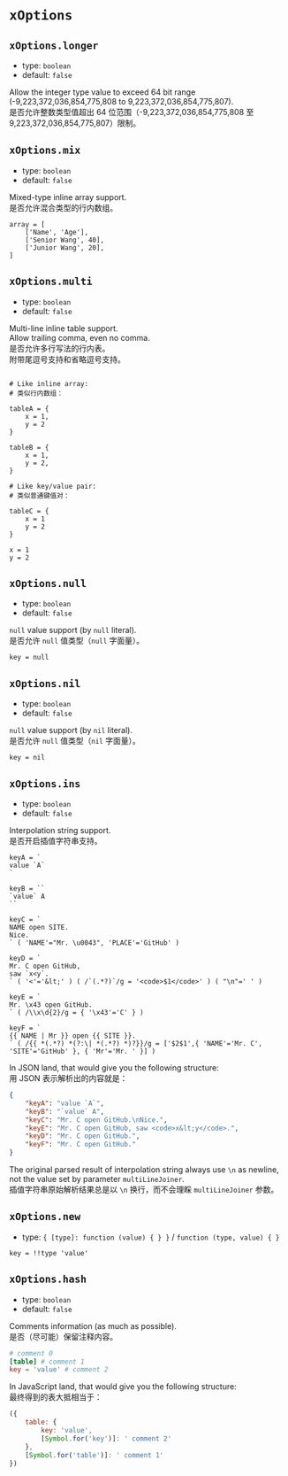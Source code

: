 
`xOptions`
==========

`xOptions.longer`
-----------------

*   type: `boolean`
*   default: `false`

Allow the integer type value to exceed 64 bit range (-9,223,372,036,854,775,808 to 9,223,372,036,854,775,807).  
是否允许整数类型值超出 64 位范围（-9,223,372,036,854,775,808 至 9,223,372,036,854,775,807）限制。

`xOptions.mix`
--------------

*   type: `boolean`
*   default: `false`

Mixed-type inline array support.  
是否允许混合类型的行内数组。

```
array = [
    ['Name', 'Age'],
    ['Senior Wang', 40],
    ['Junior Wang', 20],
]
```

`xOptions.multi`
----------------

*   type: `boolean`
*   default: `false`

Multi-line inline table support.  
Allow trailing comma, even no comma.  
是否允许多行写法的行内表。  
附带尾逗号支持和省略逗号支持。

```

# Like inline array:
# 类似行内数组：

tableA = {
    x = 1,
    y = 2
}

tableB = {
    x = 1,
    y = 2,
}

# Like key/value pair:
# 类似普通键值对：

tableC = {
    x = 1
    y = 2
}

x = 1
y = 2

```

`xOptions.null`
---------------

*   type: `boolean`
*   default: `false`

`null` value support (by `null` literal).  
是否允许 `null` 值类型（`null` 字面量）。

```
key = null
```

`xOptions.nil`
--------------

*   type: `boolean`
*   default: `false`

`null` value support (by `nil` literal).  
是否允许 `null` 值类型（`nil` 字面量）。

```
key = nil
```

`xOptions.ins`
--------------

*   type: `boolean`
*   default: `false`

Interpolation string support.  
是否开启插值字符串支持。

```
keyA = `
value `A`
`

keyB = ``
`value` A
``

keyC = `
NAME open SITE.
Nice.
` ( 'NAME'="Mr. \u0043", 'PLACE'='GitHub' )

keyD = `
Mr. C open GitHub,
saw `x<y`.
` ( '<'='&lt;' ) ( /`(.*?)`/g = '<code>$1</code>' ) ( "\n"=' ' )

keyE = `
Mr. \x43 open GitHub.
` ( /\\x\d{2}/g = { '\x43'='C' } )

keyF = `
{{ NAME | Mr }} open {{ SITE }}.
` ( /{{ *(.*?) *(?:\| *(.*?) *)?}}/g = ['$2$1',{ 'NAME'='Mr. C', 'SITE'='GitHub' }, { 'Mr'='Mr. ' }] )
```

In JSON land, that would give you the following structure:  
用 JSON 表示解析出的内容就是：

```json
{
    "keyA": "value `A`",
    "keyB": "`value` A",
    "keyC": "Mr. C open GitHub.\nNice.",
    "keyE": "Mr. C open GitHub, saw <code>x&lt;y</code>.",
    "keyD": "Mr. C open GitHub.",
    "keyF": "Mr. C open GitHub."
}
```

The original parsed result of interpolation string always use `\n` as newline, not the value set by parameter `multiLineJoiner`.  
插值字符串原始解析结果总是以 `\n` 换行，而不会理睬 `multiLineJoiner` 参数。

`xOptions.new`
--------------

*   type: `{ [type]: function (value) { } }` / `function (type, value) { }`

```
key = !!type 'value'
```

`xOptions.hash`
---------------

*   type: `boolean`
*   default: `false`

Comments information (as much as possible).  
是否（尽可能）保留注释内容。

```toml
# comment 0
[table] # comment 1
key = 'value' # comment 2
```

In JavaScript land, that would give you the following structure:  
最终得到的表大抵相当于：

```js
({
    table: {
    	key: 'value',
    	[Symbol.for('key')]: ' comment 2'
    },
    [Symbol.for('table')]: ' comment 1'
})
```

